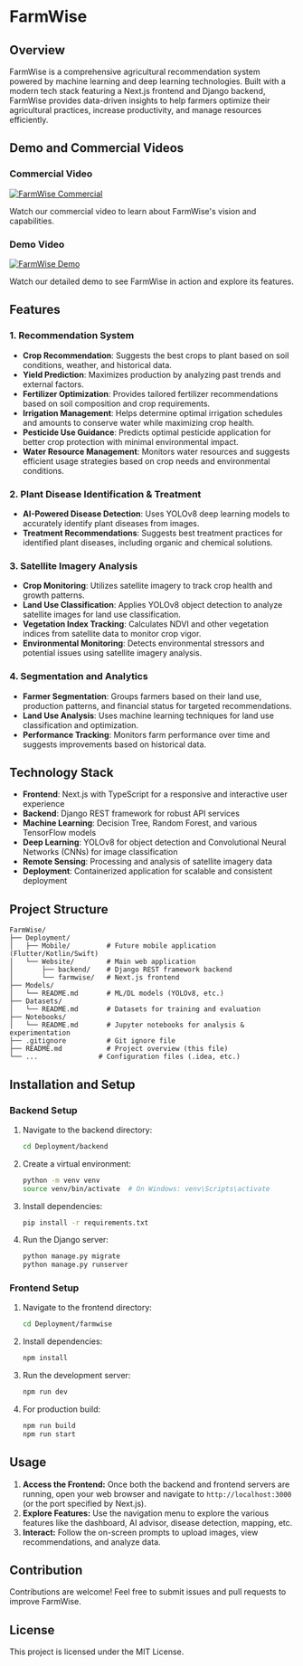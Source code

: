# FarmWise

## Overview
FarmWise is a comprehensive agricultural recommendation system powered by machine learning and deep learning technologies. Built with a modern tech stack featuring a Next.js frontend and Django backend, FarmWise provides data-driven insights to help farmers optimize their agricultural practices, increase productivity, and manage resources efficiently.

## Demo and Commercial Videos

### Commercial Video
[![FarmWise Commercial](https://img.youtube.com/vi/Dbv44AOnYsQ/0.jpg)](https://youtu.be/Dbv44AOnYsQ)

Watch our commercial video to learn about FarmWise's vision and capabilities.

### Demo Video
[![FarmWise Demo](https://img.youtube.com/vi/bAqBds2t3mg/0.jpg)](https://youtu.be/bAqBds2t3mg)

Watch our detailed demo to see FarmWise in action and explore its features.

## Features

### 1. Recommendation System
- **Crop Recommendation**: Suggests the best crops to plant based on soil conditions, weather, and historical data.
- **Yield Prediction**: Maximizes production by analyzing past trends and external factors.
- **Fertilizer Optimization**: Provides tailored fertilizer recommendations based on soil composition and crop requirements.
- **Irrigation Management**: Helps determine optimal irrigation schedules and amounts to conserve water while maximizing crop health.
- **Pesticide Use Guidance**: Predicts optimal pesticide application for better crop protection with minimal environmental impact.
- **Water Resource Management**: Monitors water resources and suggests efficient usage strategies based on crop needs and environmental conditions.

### 2. Plant Disease Identification & Treatment
- **AI-Powered Disease Detection**: Uses YOLOv8 deep learning models to accurately identify plant diseases from images.
- **Treatment Recommendations**: Suggests best treatment practices for identified plant diseases, including organic and chemical solutions.

### 3. Satellite Imagery Analysis
- **Crop Monitoring**: Utilizes satellite imagery to track crop health and growth patterns.
- **Land Use Classification**: Applies YOLOv8 object detection to analyze satellite images for land use classification.
- **Vegetation Index Tracking**: Calculates NDVI and other vegetation indices from satellite data to monitor crop vigor.
- **Environmental Monitoring**: Detects environmental stressors and potential issues using satellite imagery analysis.

### 4. Segmentation and Analytics
- **Farmer Segmentation**: Groups farmers based on their land use, production patterns, and financial status for targeted recommendations.
- **Land Use Analysis**: Uses machine learning techniques for land use classification and optimization.
- **Performance Tracking**: Monitors farm performance over time and suggests improvements based on historical data.

## Technology Stack
- **Frontend**: Next.js with TypeScript for a responsive and interactive user experience
- **Backend**: Django REST framework for robust API services
- **Machine Learning**: Decision Tree, Random Forest, and various TensorFlow models
- **Deep Learning**: YOLOv8 for object detection and Convolutional Neural Networks (CNNs) for image classification
- **Remote Sensing**: Processing and analysis of satellite imagery data
- **Deployment**: Containerized application for scalable and consistent deployment

## Project Structure
```
FarmWise/
├── Deployment/
│   ├── Mobile/         # Future mobile application (Flutter/Kotlin/Swift)
│   └── Website/        # Main web application
│       ├── backend/    # Django REST framework backend
│       └── farmwise/   # Next.js frontend
├── Models/
│   └── README.md       # ML/DL models (YOLOv8, etc.)
├── Datasets/
│   └── README.md       # Datasets for training and evaluation
├── Notebooks/
│   └── README.md       # Jupyter notebooks for analysis & experimentation
├── .gitignore          # Git ignore file
├── README.md           # Project overview (this file)
└── ...               # Configuration files (.idea, etc.)
```

## Installation and Setup

### Backend Setup
1. Navigate to the backend directory:
   ```bash
   cd Deployment/backend
   ```
2. Create a virtual environment:
   ```bash
   python -m venv venv
   source venv/bin/activate  # On Windows: venv\Scripts\activate
   ```
3. Install dependencies:
   ```bash
   pip install -r requirements.txt
   ```
4. Run the Django server:
   ```bash
   python manage.py migrate
   python manage.py runserver
   ```

### Frontend Setup
1. Navigate to the frontend directory:
   ```bash
   cd Deployment/farmwise
   ```
2. Install dependencies:
   ```bash
   npm install
   ```
3. Run the development server:
   ```bash
   npm run dev
   ```
4. For production build:
   ```bash
   npm run build
   npm run start
   ```

## Usage

1.  **Access the Frontend:** Once both the backend and frontend servers are running, open your web browser and navigate to `http://localhost:3000` (or the port specified by Next.js).
2.  **Explore Features:** Use the navigation menu to explore the various features like the dashboard, AI advisor, disease detection, mapping, etc.
3.  **Interact:** Follow the on-screen prompts to upload images, view recommendations, and analyze data.

## Contribution
Contributions are welcome! Feel free to submit issues and pull requests to improve FarmWise.

## License
This project is licensed under the MIT License.

